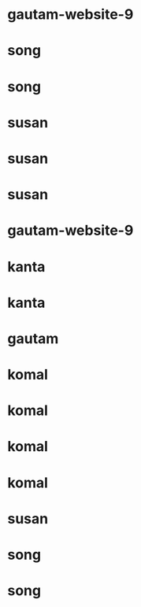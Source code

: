 # gautam-website-9
# song
# song
# susan
# susan
# susan
# gautam-website-9
# kanta
# kanta
# gautam
# komal
# komal
# komal
# komal
# susan
# song
# song
